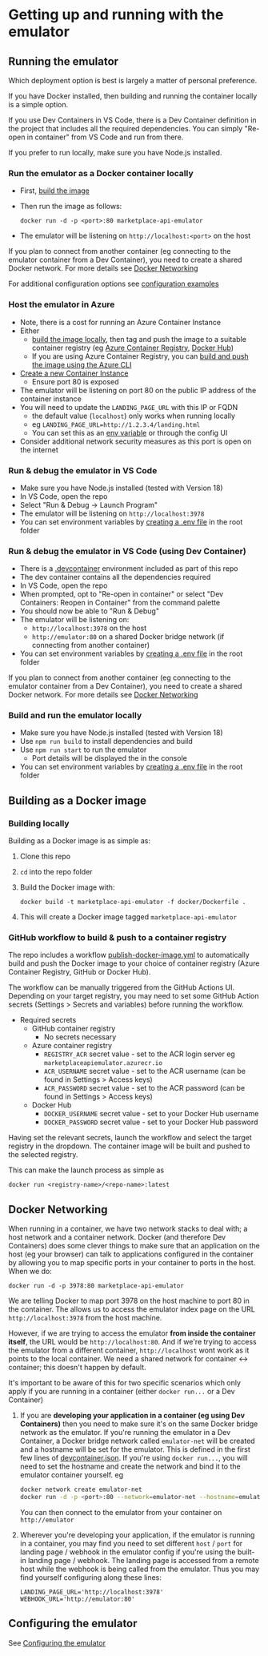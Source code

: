 # Getting up and running with the emulator

## Running the emulator

Which deployment option is best is largely a matter of personal preference.

If you have Docker installed, then building and running the container locally is a simple option.

If you use Dev Containers in VS Code, there is a Dev Container definition in the project that includes all the required dependencies. You can simply "Re-open in container" from VS Code and run from there.

If you prefer to run locally, make sure you have Node.js installed.

### Run the emulator as a Docker container locally

- First, [build the image](#building-as-a-docker-image)
- Then run the image as follows:

  ```text
  docker run -d -p <port>:80 marketplace-api-emulator
  ```

- The emulator will be listening on `http://localhost:<port>` on the host

If you plan to connect from another container (eg connecting to the emulator container from a Dev Container), you need to create a shared Docker network. For more details see [Docker Networking](#docker-networking)

For additional configuration options see [configuration examples](./config.md)

### Host the emulator in Azure

- Note, there is a cost for running an Azure Container Instance
- Either
  - [build the image locally](#building-as-a-docker-image), then tag and push the image to a suitable container registry (eg [Azure Container Registry](https://learn.microsoft.com/en-us/azure/container-instances/container-instances-tutorial-prepare-acr), [Docker Hub](https://docs.docker.com/engine/reference/commandline/push/))
  - If you are using Azure Container Registry, you can [build and push the image using the Azure CLI](https://learn.microsoft.com/azure/container-registry/container-registry-quickstart-task-cli#build-and-push-image-from-a-dockerfile)
- [Create a new Container Instance](https://learn.microsoft.com/en-us/azure/container-instances/container-instances-tutorial-deploy-app)
  - Ensure port 80 is exposed
- The emulator will be listening on port 80 on the public IP address of the container instance
- You will need to update the `LANDING_PAGE_URL` with this IP or FQDN
  - the default value (`localhost`) only works when running locally
  - eg `LANDING_PAGE_URL=http://1.2.3.4/landing.html`
  - You can set this as an [env variable](./config.md) or through the config UI
- Consider additional network security measures as this port is open on the internet

### Run & debug the emulator in VS Code

- Make sure you have Node.js installed (tested with Version 18)
- In VS Code, open the repo
- Select "Run & Debug -> Launch Program"
- The emulator will be listening on `http://localhost:3978`
- You can set environment variables by [creating a .env file](https://nodejs.dev/en/learn/how-to-read-environment-variables-from-nodejs/) in the root folder

### Run & debug the emulator in VS Code (using Dev Container)

- There is a [.devcontainer](https://code.visualstudio.com/docs/devcontainers/tutorial) environment included as part of this repo
- The dev container contains all the dependencies required
- In VS Code, open the repo
- When prompted, opt to "Re-open in container" or select "Dev Containers: Reopen in Container" from the command palette
- You should now be able to "Run & Debug"
- The emulator will be listening on:
  - `http://localhost:3978` on the host
  - `http://emulator:80` on a shared Docker bridge network (if connecting from another container)
- You can set environment variables by [creating a .env file](https://nodejs.dev/en/learn/how-to-read-environment-variables-from-nodejs/) in the root folder

If you plan to connect from another container (eg connecting to the emulator container from a Dev Container), you need to create a shared Docker network. For more details see [Docker Networking](#docker-networking)

### Build and run the emulator locally

- Make sure you have Node.js installed (tested with Version 18)
- Use `npm run build` to install dependencies and build
- Use `npm run start` to run the emulator
  - Port details will be displayed the in the console
- You can set environment variables by [creating a .env file](https://nodejs.dev/en/learn/how-to-read-environment-variables-from-nodejs/) in the root folder

## Building as a Docker image

### Building locally

Building as a Docker image is as simple as:

1. Clone this repo
1. `cd` into the repo folder
1. Build the Docker image with:

    ```text
    docker build -t marketplace-api-emulator -f docker/Dockerfile .
    ```

1. This will create a Docker image tagged `marketplace-api-emulator`

### GitHub workflow to build & push to a container registry

The repo includes a workflow [publish-docker-image.yml](../.github/workflows/publish-docker-image.yml) to automatically build and push the Docker image to your choice of container registry (Azure Container Registry, GitHub or Docker Hub).

The workflow can be manually triggered from the GitHub Actions UI. Depending on your target registry, you may need to set some GitHub Action secrets (Settings > Secrets and variables) before running the workflow.

- Required secrets
  - GitHub container registry
    - No secrets necessary
  - Azure container registry
    - `REGISTRY_ACR` secret value - set to the ACR login server eg `marketplaceapiemulator.azurecr.io`
    - `ACR_USERNAME` secret value - set to the ACR username (can be found in Settings > Access keys)
    - `ACR_PASSWORD` secret value - set to the ACR password (can be found in Settings > Access keys)
  - Docker Hub
    - `DOCKER_USERNAME` secret value - set to your Docker Hub username
    - `DOCKER_PASSWORD` secret value - set to your Docker Hub password

Having set the relevant secrets, launch the workflow and select the target registry in the dropdown. The container image will be built and pushed to the selected registry.

This can make the launch process as simple as

```text
docker run <registry-name>/<repo-name>:latest
```

## Docker Networking

When running in a container, we have two network stacks to deal with; a host network and a container network. Docker (and therefore Dev Containers) does some clever things to make sure that an application on the host (eg your browser) can talk to applications configured in the container by allowing you to map specific ports in your container to ports in the host. When we do:

```text
docker run -d -p 3978:80 marketplace-api-emulator
```

We are telling Docker to map port 3978 on the host machine to port 80 in the container. The allows us to access the emulator index page on the URL `http://localhost:3978` from the host machine.

However, if we are trying to access the emulator **from inside the container itself**, the URL would be `http://localhost:80`. And if we're trying to access the emulator from a different container, `http://localhost` wont work as it points to the local container. We need a shared network for container <-> container; this doesn't happen by default.

It's important to be aware of this for two specific scenarios which only apply if you are running in a container (either `docker run...` or a Dev Container)

1. If you are **developing your application in a container (eg using Dev Containers)** then you need to make sure it's on the same Docker bridge network as the emulator. If you're running the emulator in a Dev Container, a Docker bridge network called `emulator-net` will be created and a hostname will be set for the emulator. This is defined in the first few lines of [devcontainer.json](/.devcontainer/devcontainer.json). If you're using `docker run...`, you will need to set the hostname and create the network and bind it to the emulator container yourself. eg

    ```bash
    docker network create emulator-net
    docker run -d -p <port>:80 --network=emulator-net --hostname=emulator marketplace-api-emulator
    ```

    You can then connect to the emulator from your container on `http://emulator`
1. Wherever you're developing your application, if the emulator is running in a container, you may find you need to set different `host` / `port` for landing page / webhook in the emulator config if you're using the built-in landing page / webhook. The landing page is accessed from a remote host while the webhook is being called from the emulator. Thus you may find yourself configuring along these lines:

    ```text
    LANDING_PAGE_URL='http://localhost:3978'
    WEBHOOK_URL='http://emulator:80'
    ```

## Configuring the emulator

See [Configuring the emulator](config.md)
